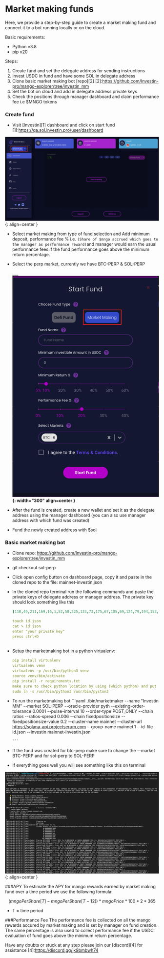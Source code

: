 # Market making funds



Here, we provide a step-by-step guide to create a market making fund and connect it to a bot running locally or on the cloud.

Basic requirements:

* Python v3.8
* pip v20 

Steps:

1. Create fund and set the delegate address for sending instructions
2. Invest USDC in fund and have some SOL in delegate address
2. Clone basic market making bot [repo][2]
[2]:https://github.com/Investin-pro/mango-explorer/tree/investin_mm
3. Set the bot on cloud and add in delegate address private keys
4. Check the positions through manager dashboard and claim performance fee i.e $MNGO tokens 


### Create fund 
* Visit [Investin][1] dashboard and click on start fund
[1]:https://qa.sol.investin.pro/user/dashboard

![Placeholder](assets/11.png){: align=center }

* Select market making from type of fund selection and Add minimum deposit, performance fee % i.e. `(Share of $mngo accrued which goes to the manager as performance reward)`and manager would earn the usual performance fees if the fund performance goes above the minimum return percentage.

* Select the perp market, currently we have BTC-PERP & SOL-PERP
                
  ___________________________![Placeholder](assets/22.png){: width="300" align=center }________________________





* After the fund is created, create a new wallet and set it as the delegate address using the manager dashboard (you can also use manager address with which fund was created)
* Fund the newly created address with $sol 
### Basic market making bot
* Clone repo: https://github.com/Investin-pro/mango-explorer/tree/investin_mm
* git checkout sol-perp
* Click open config button on dashboard page, copy it and paste in the cloned repo to the file: mainnet-investin.json
* In the cloned repo terminal run the following commands and paste the private keys of delegate address or manager address. The private key should look something like this 
    
    ```yaml
    [110,49,211,169,16,1,52,50,225,133,73,175,67,185,69,124,79,194,153,3,53,41,204,180,255,80,44,140,43,222,6,53,13,114,16,218,159,70,85,72,57,243,132,149,4,117,23,61,10,101,43,62,61,1,216,197,55,59,237,8,106,171,135,60]
    ```
    
    
    
    ```yaml
    touch id.json
    cat > id.json 
    enter "your private key"   
    press ctrl+D



    ```

* Setup the marketmaking bot in a python virtualenv:

    ```yaml
    pip install virtualenv
    virtualenv venv
    virtualenv -p /usr/bin/python3 venv
    source venv/bin/activate 
    pip install -r requirements.txt
    make sure to check python location by using (which python) and put that in place of /usr/bin/python3
    sudo ln -s /usr/bin/python3 /usr/bin/pyston3
    ```
    

* To run the marketmaking bot
      ```yaml
      ./bin/marketmaker --name "Investin MM" --market SOL-PERP --oracle-provider pyth  --existing-order-tolerance 0.0001 --pulse-interval 10 --order-type POST_ONLY --chain ratios --ratios-spread 0.006 --chain fixedpositionsize --fixedpositionsize-value 0.2  --cluster-name mainnet --cluster-url https://solana-api.projectserum.com --group-name mainnet.1 --id-file id.json --investin mainnet-investin.json 

      ```

* If the fund was created for btc-perp make sure to change the --market BTC-PERP and for sol-perp to SOL-PERP


* If everything goes well you will see something like this on terminal 

![Placeholder](assets/112.png){: align=center }




###APY 
To estimate the APY for mango rewards earned by market making fund over a time period we use the following formula:

$$
(mngoPerShare[T] - mngoPerShare[T-12])*mngoPrice*100*2*365
$$ 

* T = time period


###Performance Fee
The performance fee is collected on all the mango rewards accured by market making and is set by manager on fund creation. The same percentage is also used to collect performance fee if the USDC evaluation of fund goes above the minimum return percentage.







Have any doubts or stuck at any step please join our [discord][4] for assistance
[4]:https://discord.gg/jk9bmbwh74
